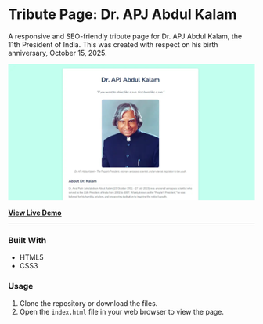 # Tribute Page: Dr. APJ Abdul Kalam

A responsive and SEO-friendly tribute page for Dr. APJ Abdul Kalam, the 11th President of India. This was created with respect on his birth anniversary, October 15, 2025.

![Project Screenshot](https://raw.githubusercontent.com/MohseenAH/Tribute_Page_for_Dr_APJ/main/Screenshot%20repo.webp)

**[View Live Demo]([https://your-username.github.io/tribute-page/](https://tributepagebymh.netlify.app/))**


---

### Built With

* HTML5
* CSS3

### Usage

1.  Clone the repository or download the files.
2.  Open the `index.html` file in your web browser to view the page.
